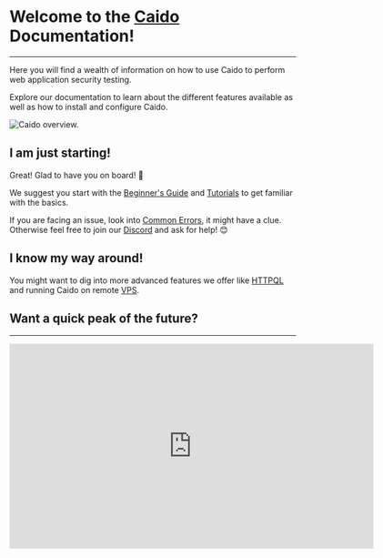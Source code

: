 # Welcome to the [Caido](https://caido.io) Documentation!

---

Here you will find a wealth of information on how to use Caido to perform web application security testing.

Explore our documentation to learn about the different features available as well as how to install and configure Caido.

<img alt="Caido overview." src="/_images/landing_image.png"/>

## I am just starting!

Great! Glad to have you on board! 🚀

We suggest you start with the [Beginner's Guide](./beginner_guide/welcome_to_caido/onboarding.md) and [Tutorials](./showcase) to get familiar with the basics.

If you are facing an issue, look into [Common Errors](/reference/common_errors), it might have a clue. Otherwise feel free to join our [Discord](https://links.caido.io/www-discord) and ask for help! 😊

## I know my way around!

You might want to dig into more advanced features we offer like [HTTPQL](/concepts/essentials/httpql.md) and running Caido on remote [VPS](/guides/user_guide/vps.md).

## Want a quick peak of the future?

---

<iframe id="ytplayer" type="text/html" width="640" height="360"
  src="https://www.youtube.com/embed/cKB5QVez5es"
  frameborder="0"></iframe>
